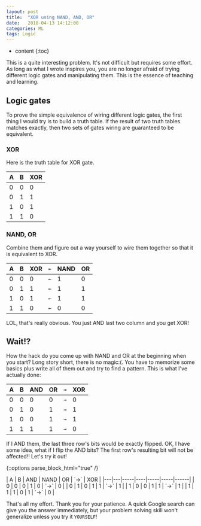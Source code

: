 ```yaml
---
layout: post
title:  "XOR using NAND, AND, OR"
date:   2018-04-13 14:12:00
categories: ML
tags: Logic
---
```


* content
{:toc}

This is a quite interesting problem. It's not difficult but requires some effort. As long as what I wrote inspires you, you are no longer afraid of trying different logic gates and manipulating them. This is the essence of teaching and learning.





## Logic gates
To prove the simple equivalence of wiring different logic gates, the first thing I would try is to build a truth table. If the result of two truth tables matches exactly, then two sets of gates wiring are guaranteed to be equivalent.

### XOR
Here is the truth table for XOR gate.

| A | B | XOR |
|---|---|-----|
| 0 | 0 |  0  |
| 0 | 1 |  1  |
| 1 | 0 |  1  |
| 1 | 1 |  0  |

### NAND, OR
Combine them and figure out a way yourself to wire them together so that it is equivalent to XOR.

| A | B | XOR | `←` | NAND | OR  |
|---|---|-----|-----|------|-----|
| 0 | 0 |  0  | `←` |  1   |  0  |
| 0 | 1 |  1  | `←` |  1   |  1  |
| 1 | 0 |  1  | `←` |  1   |  1  |
| 1 | 1 |  0  | `←` |  0   |  0  |

LOL, that's really obvious. You just AND last two column and you get XOR!

## Wait!?
How the hack do you come up with NAND and OR at the beginning when you start? Long story short, there is no magic:(. You have to memorize some basics plus write all of them out and try to find a pattern. This is what I've actually done:

| A | B | AND | OR | `→` | XOR  |
|---|---|-----|----|-----|------|
| 0 | 0 | 0 | 0 |  `→`   | 0 |
| 0 | 1 | 0 | 1 |  `→`   | 1 |
| 1 | 0 | 0 | 1 |  `→`   | 1 |
| 1 | 1 | 1 | 1 |  `→`   | 0 |

If I AND them, the last three row's bits would be exactly flipped. OK, I have some idea, what if I flip the AND bits? The first row's resulting bit will not be affected!! Let's try it out!

{::options parse_block_html="true" /}
<div id="scroll_wrap">
| A | B | AND | NAND | OR | `→` | XOR  |
|---|---|-----|----|-----|-----|------|
| 0 | 0 | 0 | 1 | 0 |    `→`   | 0 |
| 0 | 1 | 0 | 1 | 1 |    `→`   | 1 |
| 1 | 0 | 0 | 1 | 1 |    `→`   | 1 |
| 1 | 1 | 1 | 0 | 1 |    `→`   | 0 |
</div>

That's all my effort. Thank you for your patience. A quick Google search can give you the answer immediately, but your problem solving skill won't generalize unless you try it `YOURSELF`!
